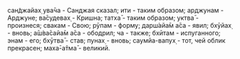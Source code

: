 сан̃джайах̣ ува̄ча - Санджая сказал; ити - таким образом; арджунам - Арджуне; ва̄судевах̣ - Кришна; татха̄ - таким образом; уктва̄ - произнеся; свакам - Свою; рӯпам - форму; дарш́айа̄м а̄са - явил; бхӯйах̣ - вновь; а̄ш́ва̄сайа̄м а̄са - ободрил; ча - также; бхӣтам - испуганного; энам - его; бхӯтва̄ - став; пунах̣ - вновь; саумйа-вапух̣ - тот, чей облик прекрасен; маха̄-а̄тма̄ - великий.